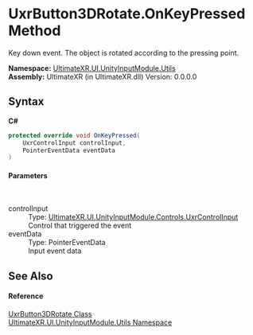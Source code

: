 # UxrButton3DRotate.OnKeyPressed Method 
 

Key down event. The object is rotated according to the pressing point.

**Namespace:**&nbsp;<a href="N_UltimateXR_UI_UnityInputModule_Utils">UltimateXR.UI.UnityInputModule.Utils</a><br />**Assembly:**&nbsp;UltimateXR (in UltimateXR.dll) Version: 0.0.0.0

## Syntax

**C#**<br />
``` C#
protected override void OnKeyPressed(
	UxrControlInput controlInput,
	PointerEventData eventData
)
```


#### Parameters
&nbsp;<dl><dt>controlInput</dt><dd>Type: <a href="T_UltimateXR_UI_UnityInputModule_Controls_UxrControlInput">UltimateXR.UI.UnityInputModule.Controls.UxrControlInput</a><br />Control that triggered the event</dd><dt>eventData</dt><dd>Type: PointerEventData<br />Input event data</dd></dl>

## See Also


#### Reference
<a href="T_UltimateXR_UI_UnityInputModule_Utils_UxrButton3DRotate">UxrButton3DRotate Class</a><br /><a href="N_UltimateXR_UI_UnityInputModule_Utils">UltimateXR.UI.UnityInputModule.Utils Namespace</a><br />